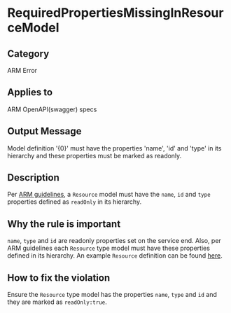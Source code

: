 # RequiredPropertiesMissingInResourceModel

## Category

ARM Error

## Applies to

ARM OpenAPI(swagger) specs

## Output Message

Model definition '{0}' must have the properties 'name', 'id' and 'type' in its hierarchy and these properties must be marked as readonly.

## Description

Per [ARM guidelines](https://github.com/Azure/azure-resource-manager-rpc/blob/master/v1.0/resource-api-reference.md), a `Resource` model must have the `name`, `id` and `type` properties defined as `readOnly` in its hierarchy.

## Why the rule is important

`name`, `type` and `id` are readonly properties set on the service end. Also, per ARM guidelines each `Resource` type model must have these properties defined in its hierarchy. An example `Resource` definition can be found [here](https://github.com/Azure/azure-rest-api-specs/blob/main/specification/common-types/resource-management/v1/types.json#L9).

## How to fix the violation

Ensure the `Resource` type model has the properties `name`, `type` and `id` and they are marked as `readOnly:true`.
